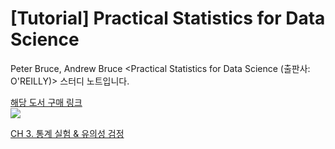# [Tutorial] Practical Statistics for Data Science
Peter Bruce, Andrew Bruce &lt;Practical Statistics for Data Science (출판사: O'REILLY)> 스터디 노트입니다.

[해당 도서 구매 링크](https://www.hanbit.co.kr/store/books/look.php?p_code=B2845507407) <br>
![](https://user-images.githubusercontent.com/42733230/79707950-104a6500-82f9-11ea-8218-a23055b6c949.jpg)

[CH 3. 통계 실험 & 유의성 검정](https://drive.google.com/file/d/1bEfz6rA8uXZGoBuEsfejiFqsgXRx11jw/view?usp=sharing)
